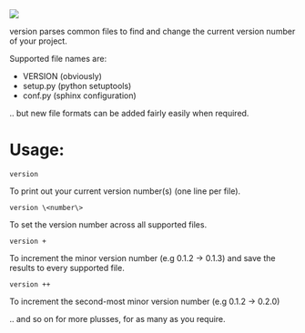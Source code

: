 <img src="http://gfxmonk.net/dist/status/project/version.png">

version parses common files to find and change
the current version number of your project.

Supported file names are:

 - VERSION (obviously)
 - setup.py (python setuptools)
 - conf.py (sphinx configuration)

.. but new file formats can be added fairly easily when required.

# Usage:

	version

To print out your current version number(s) (one line per file).

	version \<number\>

To set the version number across all supported files.

	version +

To increment the minor version number (e.g 0.1.2 -> 0.1.3)
and save the results to every supported file.

	version ++

To increment the second-most minor version number
(e.g 0.1.2 -> 0.2.0)

.. and so on for more plusses, for as many as you require.
